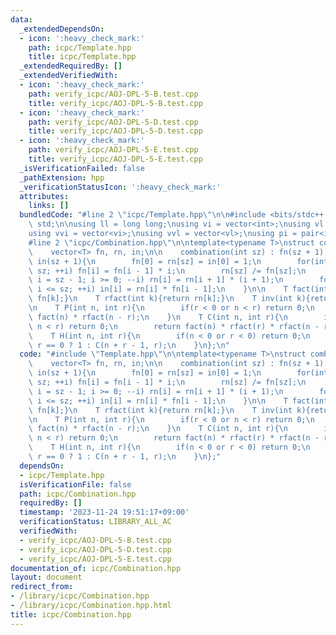 ```yaml
---
data:
  _extendedDependsOn:
  - icon: ':heavy_check_mark:'
    path: icpc/Template.hpp
    title: icpc/Template.hpp
  _extendedRequiredBy: []
  _extendedVerifiedWith:
  - icon: ':heavy_check_mark:'
    path: verify_icpc/AOJ-DPL-5-B.test.cpp
    title: verify_icpc/AOJ-DPL-5-B.test.cpp
  - icon: ':heavy_check_mark:'
    path: verify_icpc/AOJ-DPL-5-D.test.cpp
    title: verify_icpc/AOJ-DPL-5-D.test.cpp
  - icon: ':heavy_check_mark:'
    path: verify_icpc/AOJ-DPL-5-E.test.cpp
    title: verify_icpc/AOJ-DPL-5-E.test.cpp
  _isVerificationFailed: false
  _pathExtension: hpp
  _verificationStatusIcon: ':heavy_check_mark:'
  attributes:
    links: []
  bundledCode: "#line 2 \"icpc/Template.hpp\"\n\n#include <bits/stdc++.h>\nusing namespace\
    \ std;\n\nusing ll = long long;\nusing vi = vector<int>;\nusing vl = vector<ll>;\n\
    using vvi = vector<vi>;\nusing vvl = vector<vl>;\nusing pi = pair<int, int>;\n\
    #line 2 \"icpc/Combination.hpp\"\n\ntemplate<typename T>\nstruct combination{\n\
    \    vector<T> fn, rn, in;\n\n    combination(int sz) : fn(sz + 1), rn(sz + 1),\
    \ in(sz + 1){\n        fn[0] = rn[sz] = in[0] = 1;\n        for(int i = 1; i <=\
    \ sz; ++i) fn[i] = fn[i - 1] * i;\n        rn[sz] /= fn[sz];\n        for(int\
    \ i = sz - 1; i >= 0; --i) rn[i] = rn[i + 1] * (i + 1);\n        for(int i = 1;\
    \ i <= sz; ++i) in[i] = rn[i] * fn[i - 1];\n    }\n\n    T fact(int k){return\
    \ fn[k];}\n    T rfact(int k){return rn[k];}\n    T inv(int k){return in[k];}\n\
    \n    T P(int n, int r){\n        if(r < 0 or n < r) return 0;\n        return\
    \ fact(n) * rfact(n - r);\n    }\n    T C(int n, int r){\n        if(r < 0 or\
    \ n < r) return 0;\n        return fact(n) * rfact(r) * rfact(n - r);\n    }\n\
    \    T H(int n, int r){\n        if(n < 0 or r < 0) return 0;\n        return\
    \ r == 0 ? 1 : C(n + r - 1, r);\n    }\n};\n"
  code: "#include \"Template.hpp\"\n\ntemplate<typename T>\nstruct combination{\n\
    \    vector<T> fn, rn, in;\n\n    combination(int sz) : fn(sz + 1), rn(sz + 1),\
    \ in(sz + 1){\n        fn[0] = rn[sz] = in[0] = 1;\n        for(int i = 1; i <=\
    \ sz; ++i) fn[i] = fn[i - 1] * i;\n        rn[sz] /= fn[sz];\n        for(int\
    \ i = sz - 1; i >= 0; --i) rn[i] = rn[i + 1] * (i + 1);\n        for(int i = 1;\
    \ i <= sz; ++i) in[i] = rn[i] * fn[i - 1];\n    }\n\n    T fact(int k){return\
    \ fn[k];}\n    T rfact(int k){return rn[k];}\n    T inv(int k){return in[k];}\n\
    \n    T P(int n, int r){\n        if(r < 0 or n < r) return 0;\n        return\
    \ fact(n) * rfact(n - r);\n    }\n    T C(int n, int r){\n        if(r < 0 or\
    \ n < r) return 0;\n        return fact(n) * rfact(r) * rfact(n - r);\n    }\n\
    \    T H(int n, int r){\n        if(n < 0 or r < 0) return 0;\n        return\
    \ r == 0 ? 1 : C(n + r - 1, r);\n    }\n};"
  dependsOn:
  - icpc/Template.hpp
  isVerificationFile: false
  path: icpc/Combination.hpp
  requiredBy: []
  timestamp: '2023-11-24 19:51:17+09:00'
  verificationStatus: LIBRARY_ALL_AC
  verifiedWith:
  - verify_icpc/AOJ-DPL-5-B.test.cpp
  - verify_icpc/AOJ-DPL-5-D.test.cpp
  - verify_icpc/AOJ-DPL-5-E.test.cpp
documentation_of: icpc/Combination.hpp
layout: document
redirect_from:
- /library/icpc/Combination.hpp
- /library/icpc/Combination.hpp.html
title: icpc/Combination.hpp
---
```

